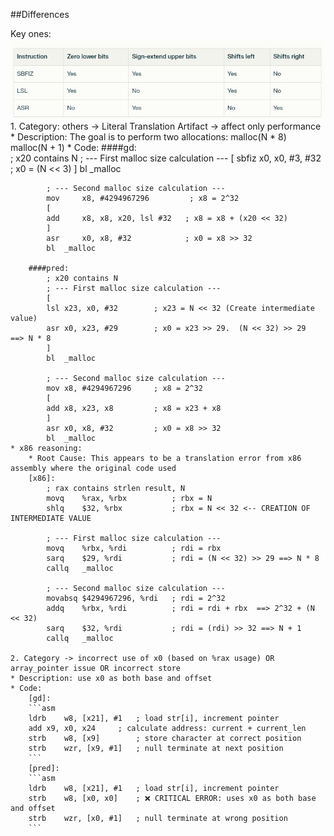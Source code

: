 ##Differences

Key ones:
    ![Alt text](image.png)
    1. Category: others -> Literal Translation Artifact -> affect only performance
    * Description: The goal is to perform two allocations:
        malloc(N * 8)
        malloc(N + 1)
    * Code: 
        ####gd:   
            ; x20 contains N
            ; --- First malloc size calculation ---
            [
            sbfiz	x0, x0, #3, #32   ; x0 = (N << 3) 
            ]
            bl	_malloc

            ; --- Second malloc size calculation ---
            mov	    x8, #4294967296         ; x8 = 2^32
            [
            add	    x8, x8, x20, lsl #32   ; x8 = x8 + (x20 << 32)
            ]
            asr	    x0, x8, #32            ; x0 = x8 >> 32
            bl	_malloc

        ####pred:
            ; x20 contains N
            ; --- First malloc size calculation ---
            [
            lsl	x23, x0, #32        ; x23 = N << 32 (Create intermediate value)
            asr	x0, x23, #29        ; x0 = x23 >> 29.  (N << 32) >> 29  ==> N * 8
            ]
            bl	_malloc

            ; --- Second malloc size calculation ---
            mov	x8, #4294967296     ; x8 = 2^32
            [
            add	x8, x23, x8         ; x8 = x23 + x8
            ]
            asr	x0, x8, #32         ; x0 = x8 >> 32
            bl	_malloc
    * x86 reasoning:
        * Root Cause: This appears to be a translation error from x86 assembly where the original code used
        [x86]: 	
            ; rax contains strlen result, N
            movq	%rax, %rbx          ; rbx = N
            shlq	$32, %rbx           ; rbx = N << 32 <-- CREATION OF INTERMEDIATE VALUE

            ; --- First malloc size calculation ---
            movq	%rbx, %rdi          ; rdi = rbx
            sarq	$29, %rdi           ; rdi = (N << 32) >> 29 ==> N * 8
            callq	_malloc

            ; --- Second malloc size calculation ---
            movabsq	$4294967296, %rdi   ; rdi = 2^32
            addq	%rbx, %rdi          ; rdi = rdi + rbx  ==> 2^32 + (N << 32)
            sarq	$32, %rdi           ; rdi = (rdi) >> 32 ==> N + 1
            callq	_malloc
    
    2. Category -> incorrect use of x0 (based on %rax usage) OR array_pointer issue OR incorrect store 
    * Description: use x0 as both base and offset
    * Code: 
        [gd]:
        ```asm
        ldrb	w8, [x21], #1   ; load str[i], increment pointer
        add	x9, x0, x24     ; calculate address: current + current_len
        strb	w8, [x9]        ; store character at correct position
        strb	wzr, [x9, #1]   ; null terminate at next position
        ```
        [pred]:
        ```asm
        ldrb	w8, [x21], #1   ; load str[i], increment pointer  
        strb	w8, [x0, x0]    ; ❌ CRITICAL ERROR: uses x0 as both base and offset
        strb	wzr, [x0, #1]   ; null terminate at wrong position
        ```
